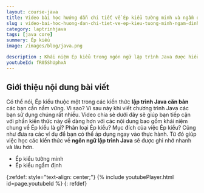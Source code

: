 ```yaml
---
layout: course-java
title: Video bài học hướng dẫn chi tiết về Ép kiểu tường minh và ngầm định trong lập trình Java
slug : video-bai-hoc-huong-dan-chi-tiet-ve-ep-kieu-tuong-minh-ngam-dinh-trong-lap-trinh-java
category: laptrinhjava
tags: [java core]
summery: Ép kiểu  
image: /images/blog/java.png

description : Khái niệm Ép kiểu trong ngôn ngữ lập trình Java được hiểu chính là việc bạn gán giá trị của một biến thuộc kiểu dữ này sang biến thuộc một kiểu dữ liệu khác. Thao tác này giúp bạn tạo ra một kiểu dữ liệu mới cùng với biến mới khác. Và không làm mất đi các biến thuộc các kiểu dữ liệu cũ đâu nhé, yên tâm sử dụng đi. Ví dụ cụ thể và hướng dẫn bài học thông qua video từ giảng viên: int a=5 float b b=a
youtubeId: fR05ShUphxA
---
```


## **Giới thiệu nội dung bài viết**

Có thể nói, Ép kiểu thuộc một trong các kiến thức <b>lập trình Java căn bản</b> các bạn cần nắm vững. Vì sao? Vì sau này khi viết chương trình Java các bạn sử dụng chúng rất nhiều. Video chia sẻ dưới đây sẽ giúp bạn tiếp cận với phần kiến thức này dễ dàng hơn với các nội dung bao gồm khái niệm chung về Ép kiểu là gì? Phân loại Ép kiểu? Mục đích của việc Ép kiểu? Cũng như đưa ra các ví dụ để bạn có thể áp dụng ngay vào thực hành. Từ đó giúp việc học các kiến thức về <b>ngôn ngữ lập trình Java</b> sẽ được ghi nhớ nhanh và lâu hơn. 

- Ép kiểu tường minh
- Ép kiểu ngầm định


{:refdef: style="text-align: center;"}
{% include youtubePlayer.html id=page.youtubeId %}
{: refdef}
